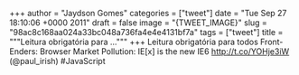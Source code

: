 
+++
author = "Jaydson Gomes"
categories = ["tweet"]
date = "Tue Sep 27 18:10:06 +0000 2011"
draft = false
image = "{TWEET_IMAGE}"
slug = "98ac8c168aa024a33bc048a736fa4e4e4131bf7a"
tags = ["tweet"]
title = """Leitura obrigatória para ..."""
+++
Leitura obrigatória para todos Front-Enders: Browser Market Pollution: IE[x] is the new IE6 http://t.co/YOHje3iW  (@paul_irish) #JavaScript

